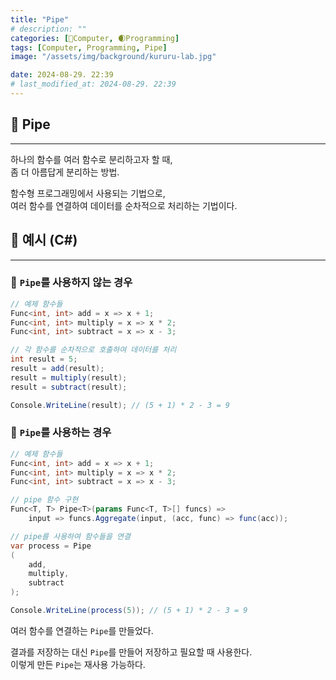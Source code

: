 ```yaml
---
title: "Pipe"
# description: ""
categories: [💫Computer, 🌒Programming]
tags: [Computer, Programming, Pipe]
image: "/assets/img/background/kururu-lab.jpg"

date: 2024-08-29. 22:39
# last_modified_at: 2024-08-29. 22:39
---
```


## 💫 Pipe

---

하나의 함수를 여러 함수로 분리하고자 할 때,  
좀 더 아름답게 분리하는 방법.  

함수형 프로그래밍에서 사용되는 기법으로,  
여러 함수를 연결하여 데이터를 순차적으로 처리하는 기법이다.  

## 💫 예시 (C#)

---

### 🫧 `Pipe`를 사용하지 않는 경우

```cs
// 예제 함수들
Func<int, int> add = x => x + 1;
Func<int, int> multiply = x => x * 2;
Func<int, int> subtract = x => x - 3;

// 각 함수를 순차적으로 호출하여 데이터를 처리
int result = 5;
result = add(result);
result = multiply(result);
result = subtract(result);

Console.WriteLine(result); // (5 + 1) * 2 - 3 = 9
```

### 🫧 `Pipe`를 사용하는 경우

```cs
// 예제 함수들
Func<int, int> add = x => x + 1;
Func<int, int> multiply = x => x * 2;
Func<int, int> subtract = x => x - 3;

// pipe 함수 구현
Func<T, T> Pipe<T>(params Func<T, T>[] funcs) => 
	input => funcs.Aggregate(input, (acc, func) => func(acc));

// pipe를 사용하여 함수들을 연결
var process = Pipe
(
	add,
	multiply,
	subtract
);

Console.WriteLine(process(5)); // (5 + 1) * 2 - 3 = 9
```

여러 함수를 연결하는 `Pipe`를 만들었다.  

결과를 저장하는 대신 `Pipe`를 만들어 저장하고 필요할 때 사용한다.  
이렇게 만든 `Pipe`는 재사용 가능하다.  
